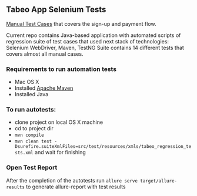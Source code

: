 ## Tabeo App Selenium Tests

[Manual Test Cases](https://docs.google.com/document/d/1zsMuGfmutuWqNOJcDFVWDsHQwtGffO0G1CjPKU0yhtw/edit?usp=sharing) that covers the sign-up and payment flow.

Current repo contains Java-based application with automated scripts of regression suite of test cases that used next stack of technologies: Selenium WebDriver, Maven, TestNG
Suite contains 14 different tests that covers almost all manual cases.

### Requirements to run automation tests

* Mac OS X
* Installed [Apache Maven](https://maven.apache.org/install.html)
* Installed Java

### To run autotests:
* clone project on local OS X machine
* cd to project dir
* `mvn compile`
* `mvn clean test -Dsurefire.suiteXmlFiles=src/test/resources/xmls/tabeo_regression_tests.xml` and wait for finishing

### Open Test Report
After the completion of the autotests
run `allure serve target/allure-results` to generate allure-report with test results

